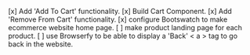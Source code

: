[x] Add 'Add To Cart' functionality.
[x] Build Cart Component.
[x] Add 'Remove From Cart' functionality.
[x] configure Bootswatch to make ecommerce website home page.
[ ] make product landing page for each product.
[ ] use Browserfy to be able to display a 'Back' < a > tag to go back in      the website.


